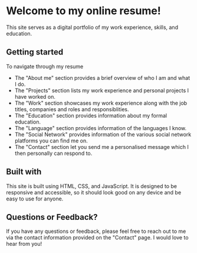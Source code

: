 # Welcome to my online resume!

This site serves as a digital portfolio of my work experience, skills, and education.

## Getting started

To navigate through my resume

- The "About me" section provides a brief overview of who I am and what I do.
- The "Projects" section lists my work experience and personal projects I have worked on.
- The "Work" section showcases my work experience along with the job titles, companies and roles and responsiblities.
- The "Education" section provides information about my formal education.
- The "Language" section provides information of the languages I know.
- The "Social Network" provides information of the various social network platforms you can find me on.
- The "Contact" section let you send me a personalised message which I then personally can respond to.

## Built with

This site is built using HTML, CSS, and JavaScript. It is designed to be responsive and accessible, so it should look good on any device and be easy to use for anyone.

## Questions or Feedback?

If you have any questions or feedback, please feel free to reach out to me via the contact information provided on the "Contact" page. I would love to hear from you!
